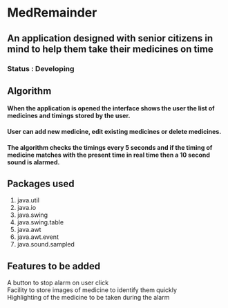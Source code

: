 # MedRemainder

## An application designed with senior citizens in mind to help them take their medicines on time

### Status : Developing

## Algorithm

#### When the application is opened the interface shows the user the list of medicines and timings stored by the user. 
#### User can add new medicine, edit existing medicines or delete medicines.
#### The algorithm checks the timings every 5 seconds and if the timing of medicine matches with the present time in real time then a 10 second sound is alarmed.

## Packages used
1. java.util 
2. java.io 
3. java.swing 
4. java.swing.table
5. java.awt
6. java.awt.event
7. java.sound.sampled

## Features to be added

A button to stop alarm on user click  
Facility to store images of medicine to identify them quickly  
Highlighting of the medicine to be taken during the alarm  


